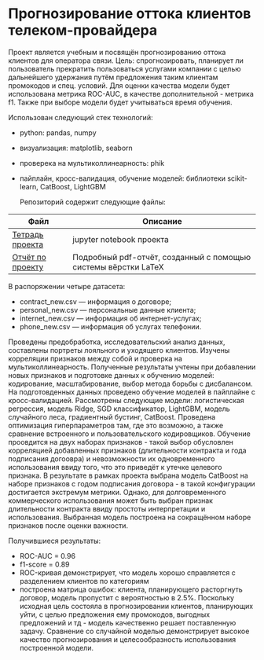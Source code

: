 # Прогнозирование оттока клиентов телеком-провайдера

Проект является учебным и посвящён прогнозированию оттока клиентов для оператора связи.
Цель: спрогнозировать, планирует ли пользователь прекратить пользоваться услугами компании с целью дальнейшего удержания путём предложения таким клиентам промокодов и спец. условий. Для оценки качества модели будет использована метрика ROC-AUC, в качестве дополнительной - метрика f1. Также при выборе модели будет учитываться время обучения.

Использован следующий стек технологий:
- python: pandas, numpy
- визуализация: matplotlib, seaborn
- проверека на мультиколлинеарность: phik
- пайплайн, кросс-валидация, обучение моделей: библиотеки scikit-learn, CatBoost, LightGBM

  Репозиторий содержит следующие файлы:

| Файл | Описание |
| --- | --- |
|  [Тетрадь проекта](https://github.com/xEsseax/portfolio/blob/49bcf619e819ef66ae881157599fe184b46504f6/telecom%20customers%20churn/telecom.ipynb) | jupyter notebook проекта |
| [Отчёт по проекту](https://github.com/xEsseax/portfolio/blob/83ed21a4325439910cdf3d052e71a8073ada5ce8/telecom%20customers%20churn/YP_diploma_report.pdf) | Подробный pdf-отчёт, созданный с помощью системы вёрстки LaTeX |



В распоряжении четыре датасета:
- contract_new.csv — информация о договоре;
- personal_new.csv — персональные данные клиента;
- internet_new.csv — информация об интернет-услугах;
- phone_new.csv — информация об услугах телефонии.

Проведены предобработка, исследовательский анализ данных, составлены портреты лояльного и уходящего клиентов. Изучены корреляции признаков между собой и проверка на мультиколлинеарность. Полученные результаты учтены при добавлении новых признаков и подготовке данных к обучению моделей: кодирование, масштабирование, выбор метода борьбы с дисбалансом. На подготовденных данных проведено обучение моделей в пайплайне с кросс-валидацией. Рассмотрены следующие модели: логистическая регрессия, модель Ridge, SGD классификатор, LightGBM, модель случайного леса, градиентный бустинг, CatBoost. Проведена оптимизация гиперпараметров там, где это возможно, а также сравнение встроенного и пользовательского кодировщиков. Обучение проовдится на двух наборах признаков - такой выбор обусловлен корреляцией добавленных признаков (длительности контракта и года подписания догоовра) и невозможности их одновременного использования ввиду того, что это приведёт к утечке целевого признака. В результате в рамках проекта выбрана модель CatBoost на наборе признаков с годом подписания договора - в такой конфигурации достигается экстремум метрики. Однако, для долговременного коммерческого использования может быть выбран признак длительности контракта ввиду простоты интерпретации и использования. Выбранная модель построена на сокращённом наборе признаков после оценки важности.

Получившиеся результаты:
- ROC-AUC = 0.96
- f1-score = 0.89
- ROC-кривая демонстрирует, что модель хорошо справляется с разделением клиентов по категориям
- построена матрица ошибок: клиента, планирующего расторгнуть договор, модель пропустит с вероятностью в 2.5%.
Поскольку исходная цель состояла в прогнозировании клиентов, планирующих уйти, с целью предложения ему промокодов, выгодных предложений и тд - модель качественно решает поставленную задачу. Сравнение со случайной моделью демонстрирует высокое качество прогнозирования и целесообразность использования построенной модели.

